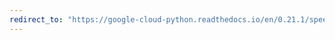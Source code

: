 ```yaml
---
redirect_to: "https://google-cloud-python.readthedocs.io/en/0.21.1/speech-alternative.html"
---
```

